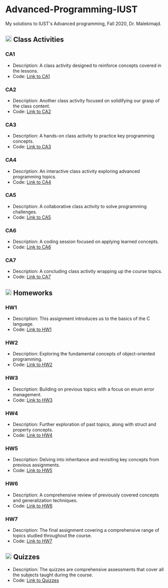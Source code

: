 # Advanced-Programming-IUST
My solutions to IUST's Advanced programming, Fall 2020, Dr. Malekimajd.

## <img width="20" height="20" src="https://img.icons8.com/wired/64/41b883/class.png" alt="class"/> Class Activities
### CA1
- Description: A class activity designed to reinforce concepts covered in the lessons.
- Code: [Link to CA1](https://github.com/lelnazrezaeel/Advanced-Programming-IUST/tree/main/Class%20Activities/CA1)

### CA2
- Description: Another class activity focused on solidifying our grasp of the class content.
- Code: [Link to CA2](https://github.com/lelnazrezaeel/Advanced-Programming-IUST/tree/main/Class%20Activities/CA2)

### CA3
- Description: A hands-on class activity to practice key programming concepts.
- Code: [Link to CA3](https://github.com/lelnazrezaeel/Advanced-Programming-IUST/tree/main/Class%20Activities/CA3)

### CA4
- Description: An interactive class activity exploring advanced programming topics.
- Code: [Link to CA4](https://github.com/lelnazrezaeel/Advanced-Programming-IUST/tree/main/Class%20Activities/CA4)

### CA5
- Description: A collaborative class activity to solve programming challenges.
- Code: [Link to CA5](https://github.com/lelnazrezaeel/Advanced-Programming-IUST/tree/main/Class%20Activities/CA5)

### CA6
- Description: A coding session focused on applying learned concepts.
- Code: [Link to CA6](https://github.com/lelnazrezaeel/Advanced-Programming-IUST/tree/main/Class%20Activities/CA6)

### CA7
- Description: A concluding class activity wrapping up the course topics.
- Code: [Link to CA7](https://github.com/lelnazrezaeel/Advanced-Programming-IUST/tree/main/Class%20Activities/CA7)

## <img width="20" height="20" src="https://img.icons8.com/ios/50/41b883/homework.png" alt="homework"/> Homeworks
### HW1
- Description: This assignment introduces us to the basics of the C language.
- Code: [Link to HW1](https://github.com/lelnazrezaeel/Advanced-Programming-IUST/tree/main/Homeworks/HW1)

### HW2
- Description: Exploring the fundamental concepts of object-oriented programming.
- Code: [Link to HW2](https://github.com/lelnazrezaeel/Advanced-Programming-IUST/tree/main/Homeworks/HW2)

### HW3
- Description: Building on previous topics with a focus on enum error management.
- Code: [Link to HW3](https://github.com/lelnazrezaeel/Advanced-Programming-IUST/tree/main/Homeworks/HW3)

### HW4
- Description: Further exploration of past topics, along with struct and property concepts.
- Code: [Link to HW4](https://github.com/lelnazrezaeel/Advanced-Programming-IUST/tree/main/Homeworks/HW4)

### HW5
- Description: Delving into inheritance and revisiting key concepts from previous assignments.
- Code: [Link to HW5](https://github.com/lelnazrezaeel/Advanced-Programming-IUST/tree/main/Homeworks/HW5)

### HW6
- Description: A comprehensive review of previously covered concepts and generalization techniques.
- Code: [Link to HW6](https://github.com/lelnazrezaeel/Advanced-Programming-IUST/tree/main/Homeworks/HW6)

### HW7
- Description: The final assignment covering a comprehensive range of topics studied throughout the course.
- Code: [Link to HW7](https://github.com/lelnazrezaeel/Advanced-Programming-IUST/tree/main/Homeworks/HW7)

## <img width="20" height="20" src="https://img.icons8.com/ios/50/41b883/quiz.png" alt="quiz"/> Quizzes

- Description: The quizzes are comprehensive assessments that cover all the subjects taught during the course.
- Code: [Link to Quizzes](https://github.com/lelnazrezaeel/Advanced-Programming-IUST/tree/main/Quizzes)
